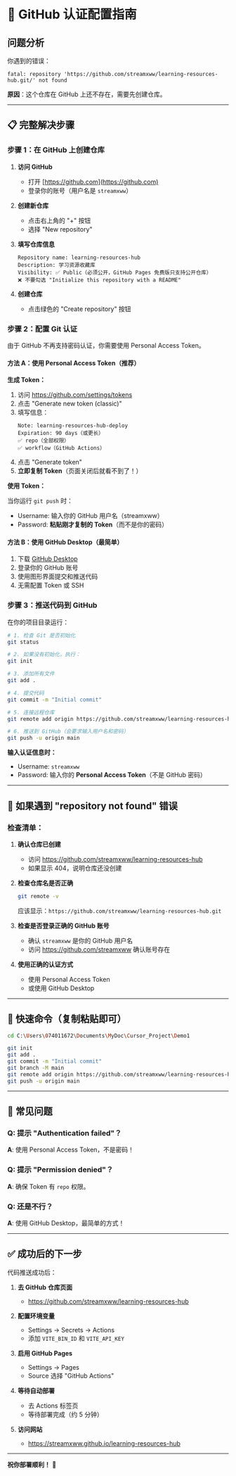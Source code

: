 # 🚀 GitHub 认证配置指南

## 问题分析

你遇到的错误：
```
fatal: repository 'https://github.com/streamxww/learning-resources-hub.git/' not found
```

**原因**：这个仓库在 GitHub 上还不存在，需要先创建仓库。

---

## 📋 完整解决步骤

### 步骤 1：在 GitHub 上创建仓库

1. **访问 GitHub**
   - 打开 [https://github.com](https://github.com)
   - 登录你的账号（用户名是 `streamxww`）

2. **创建新仓库**
   - 点击右上角的 "+" 按钮
   - 选择 "New repository"

3. **填写仓库信息**
   ```
   Repository name: learning-resources-hub
   Description: 学习资源收藏库
   Visibility: ✅ Public（必须公开，GitHub Pages 免费版只支持公开仓库）
   ❌ 不要勾选 "Initialize this repository with a README"
   ```

4. **创建仓库**
   - 点击绿色的 "Create repository" 按钮

### 步骤 2：配置 Git 认证

由于 GitHub 不再支持密码认证，你需要使用 Personal Access Token。

#### 方法 A：使用 Personal Access Token（推荐）

**生成 Token：**

1. 访问 https://github.com/settings/tokens
2. 点击 "Generate new token (classic)"
3. 填写信息：
   ```
   Note: learning-resources-hub-deploy
   Expiration: 90 days（或更长）
   ✅ repo（全部权限）
   ✅ workflow（GitHub Actions）
   ```
4. 点击 "Generate token"
5. **立即复制 Token**（页面关闭后就看不到了！）

**使用 Token：**

当你运行 `git push` 时：
- Username: 输入你的 GitHub 用户名（streamxww）
- Password: **粘贴刚才复制的 Token**（而不是你的密码）

#### 方法 B：使用 GitHub Desktop（最简单）

1. 下载 [GitHub Desktop](https://desktop.github.com/)
2. 登录你的 GitHub 账号
3. 使用图形界面提交和推送代码
4. 无需配置 Token 或 SSH

### 步骤 3：推送代码到 GitHub

在你的项目目录运行：

```bash
# 1. 检查 Git 是否初始化
git status

# 2. 如果没有初始化，执行：
git init

# 3. 添加所有文件
git add .

# 4. 提交代码
git commit -m "Initial commit"

# 5. 连接远程仓库
git remote add origin https://github.com/streamxww/learning-resources-hub.git

# 6. 推送到 GitHub（会要求输入用户名和密码）
git push -u origin main
```

**输入认证信息时：**
- Username: `streamxww`
- Password: 输入你的 **Personal Access Token**（不是 GitHub 密码）

---

## 🔧 如果遇到 "repository not found" 错误

### 检查清单：

1. **确认仓库已创建**
   - 访问 https://github.com/streamxww/learning-resources-hub
   - 如果显示 404，说明仓库还没创建

2. **检查仓库名是否正确**
   ```bash
   git remote -v
   ```
   应该显示：`https://github.com/streamxww/learning-resources-hub.git`

3. **检查是否登录正确的 GitHub 账号**
   - 确认 `streamxww` 是你的 GitHub 用户名
   - 访问 https://github.com/streamxww 确认账号存在

4. **使用正确的认证方式**
   - 使用 Personal Access Token
   - 或使用 GitHub Desktop

---

## 🎯 快速命令（复制粘贴即可）

```bash
cd C:\Users\074011672\Documents\MyDoc\Cursor_Project\Demo1

git init
git add .
git commit -m "Initial commit"
git branch -M main
git remote add origin https://github.com/streamxww/learning-resources-hub.git
git push -u origin main
```

---

## 🐛 常见问题

### Q: 提示 "Authentication failed"？

**A**: 使用 Personal Access Token，不是密码！

### Q: 提示 "Permission denied"？

**A**: 确保 Token 有 `repo` 权限。

### Q: 还是不行？

**A**: 使用 GitHub Desktop，最简单的方式！

---

## ✅ 成功后的下一步

代码推送成功后：

1. **去 GitHub 仓库页面**
   - https://github.com/streamxww/learning-resources-hub

2. **配置环境变量**
   - Settings → Secrets → Actions
   - 添加 `VITE_BIN_ID` 和 `VITE_API_KEY`

3. **启用 GitHub Pages**
   - Settings → Pages
   - Source 选择 "GitHub Actions"

4. **等待自动部署**
   - 去 Actions 标签页
   - 等待部署完成（约 5 分钟）

5. **访问网站**
   - https://streamxww.github.io/learning-resources-hub

---

**祝你部署顺利！** 🎉

